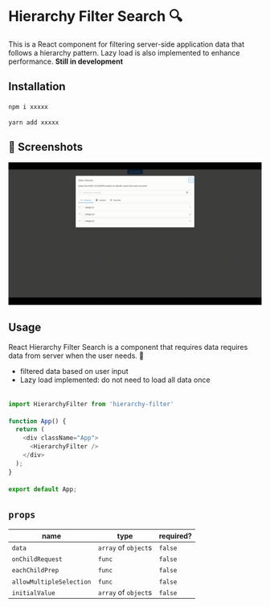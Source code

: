 # Hierarchy Filter Search 🔍

This is a React component for filtering server-side application data that follows a hierarchy pattern. Lazy load is also implemented to enhance performance.
**Still in development**

## Installation

`npm i xxxxx`

`yarn add xxxxx`

## 📌 Screenshots

![Hierarchy Filter](hierarchy-filter.gif)

## Usage

React Hierarchy Filter Search is a component that requires data requires data from server when the user needs. 🎉

  * filtered data based on user input
  * Lazy load implemented: do not need to load all data once




```javascript

import HierarchyFilter from 'hierarchy-filter'

function App() {
  return (
    <div className="App">
      <HierarchyFilter />
    </div>
  );
}

export default App;
```


## `props`

| name             | type                 | required?|
| ---------------- |----------------------| ---------|
| `data` | `array` of `object`s               | `false`   |  
| `onChildRequest` | `func`               | `false`   |    
| `eachChildPrep`  | `func`               | `false`  |
| `allowMultipleSelection`  | `func`  | `false`   |
| `initialValue`   | `array` of `object`s | `false`  |
